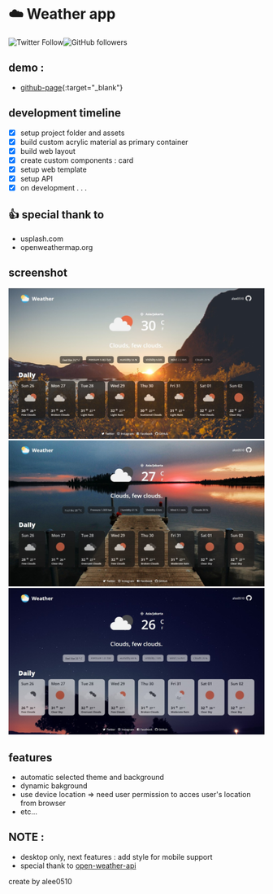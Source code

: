 # :cloud: Weather app
![Twitter Follow](https://img.shields.io/twitter/follow/a_lee0510?style=social)![GitHub followers](https://img.shields.io/github/followers/alee0510?style=social)

## demo : 
- [github-page](https://alee0510.github.io/weather-app/){:target="_blank"}

## development timeline
- [x] setup project folder and assets
- [x] build custom acrylic material as primary container
- [x] build web layout
- [x] create custom components : card
- [x] setup web template
- [x] setup API
- [x] on development . . .

## :thumbsup: special thank to
- usplash.com
- openweathermap.org

## screenshot
![afternoon](/src/assets/screenshots/weather_01.jpg)
![early_night](/src/assets/screenshots/weather_02.jpg)
![mid_night](/src/assets/screenshots/weather_03.jpg)

## features
- automatic selected theme and background
- dynamic bakground
- use device location => need user permission to acces user's location from browser
- etc...

## NOTE :
- desktop only, next features : add style for mobile support
- special thank to [open-weather-api](https://openweathermap.org/api)

create by alee0510
